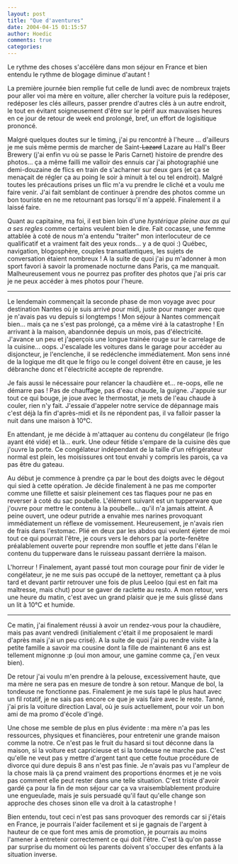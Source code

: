 ```yaml
---
layout: post
title: "Que d'aventures"
date: 2004-04-15 01:15:57
author: Hoedic
comments: true
categories: 
---
```



Le rythme des choses s'accélère dans mon séjour en France et bien entendu le rythme de blogage diminue d'autant !

La première journée bien remplie fut celle de lundi avec de nombreux trajets pour aller voi ma mère en voiture, aller chercher la voiture puis la redéposer, redéposer les clés ailleurs, passer prendre d'autres clés à un autre endroit, le tout en évitant soigneusement d'être sur le périf aux mauvaises heures en ce jour de retour de week end prolongé, bref, un effort de logisitique prononcé.

Malgré quelques doutes sur le timing, j'ai pu rencontré à l'heure ... d'ailleurs je me suis même permis de marcher de Saint-<strike>Lazard</strike> Lazare au Hall's Beer Brewery (j'ai enfin vu où se passe le Paris Carnet) histoire de prendre des photos... ça a même failli me valloir des ennuis car j'ai photographié une demi-douzaine de flics en train de s'acharner sur deux gars (et ça se menaçait de régler ça au poing le soir à minuit à tel ou tel endroit). Malgré toutes les précautions prises un flic m'a vu prendre le cliché et a voulu me faire venir. J'ai fait semblant de continuer à prendre des photos comme un bon touriste en ne me retournant pas lorsqu'il m'a appelé. Finalement il a laissé faire.

Quant au capitaine, ma foi, il est bien loin d'une *hystérique pleine aux as qui a ses regles* comme certains veulent bien le dire. Fait cocasse, une femme attablée à coté de nous m'a entendu "traiter" mon interlocuteur de ce qualificatif et a vraiment fait des yeux ronds... y a de quoi :) Québec, navigation, blogosphère, couples transatlantiques, les sujets de conversation étaient nombreux ! A la suite de quoi j'ai pu m'adonner à mon sport favori à savoir la promenade nocturne dans Paris, ça me manquait. Malheureusement vous ne pourrez pas profiter des photos que j'ai pris car je ne peux accéder à mes photos pour l'heure.

***

Le lendemain commençait la seconde phase de mon voyage avec pour destination Nantes où je suis arrivé pour midi, juste pour manger avec  que je n'avais pas vu depuis si longtemps ! Mon séjour à Nantes commençait bien... mais ça ne s'est pas prolongé, ça a même viré à la catastrophe ! En arrivant à la maison, abandonnée depuis un mois, pas d'électricité. J'avance un peu et j'aperçois une longue trainée rouge sur le carrelage de la cuisine... oops. J'escalade les voitures dans le garage pour accéder au disjoncteur, je l'enclenche, il se redéclenche immédiatement. Mon sens inné de la logique me dit que le frigo ou le congel doivent être en cause, je les débranche donc et l'électricité accepte de reprendre.

Je fais aussi le nécessaire pour relancer la chaudière et... re-oops, elle ne démarre pas ! Pas de chauffage, pas d'eau chaude, la guigne. J'appuie sur tout ce qui bouge, je joue avec le thermostat, je mets de l'eau chaude à couler, rien n'y fait. J'essaie d'appeler notre service de dépannage mais c'est déjà la fin d'après-midi et ils ne répondent pas, il va falloir passer la nuit dans une maison à 10°C.

En attendant, je me décide à m'attaquer au contenu du congélateur (le frigo ayant été vidé) et là... eurk. Une odeur fétide s'empare de la cuisine dès que j'ouvre la porte. Ce congélateur indépendant de la taille d'un réfrigérateur normal est plein, les moisissures ont tout envahi y compris les parois, ça va pas être du gateau.

Au début je commence à prendre ça par le bout des doigts avec le dégout qui sied à cette opération. Je décide finalement à ne pas me comporter comme une fillette et saisir pleinement ces tas flaques pour ne pas en reverser à coté du sac poubelle. L'élément suivant est un tupperware que j'ouvre pour mettre le contenu à la poubelle... qu'il n'a jamais atteint. A peine ouvert, une odeur putride a envahie mes narines provoquant immédiatement un réflexe de vomissement. Heureusement, je n'avais rien de frais dans l'estomac. Plié en deux par les abdos qui veulent éjeter de moi tout ce qui pourrait l'être, je cours vers le dehors par la porte-fenêtre préalablement ouverte pour reprendre mon souffle et jette dans l'élan le contenu du tupperware dans le ruisseau passant derrière la maison.

L'horreur ! Finalement, ayant passé tout mon courage pour finir de vider le congélateur, je ne me suis pas occupé de la nettoyer, remettant ça à plus tard et devant partir retrouver une fois de plus Leeloo (qui est en fait ma maîtresse, mais chut) pour se gaver de raclette au resto. A mon retour, vers une heure du matin, c'est avec un grand plaisir que je me suis glissé dans un lit à 10°C et humide.

***

Ce matin, j'ai finalement réussi à avoir un rendez-vous pour la chaudière, mais pas avant vendredi (initialement c'était il me proposaient le mardi d'après mais j'ai un peu crisé). A la suite de quoi j'ai pu rendre visite à la petite famille a savoir ma cousine dont la fille de maintenant 6 ans est tellement mignonne :p (oui mon amour, une gamine comme ça, j'en veux bien).

De retour j'ai voulu m'en prendre à la pelouse, excessivement haute, que ma mère ne sera pas en mesure de tondre à son retour. Manque de bol, la tondeuse ne fonctionne pas. Finalement je me suis tapé le plus haut avec un fil rotatif, je ne sais pas encore ce que je vais faire avec le reste. Tanné, j'ai pris la voiture direction Laval, où je suis actuellement, pour voir un bon ami de ma promo d'école d'ingé.

Une chose me semble de plus en plus évidente : ma mère n'a pas les ressources, physiques et financières, pour entretenir une grande maison comme la notre. Ce n'est pas le fruit du hasard si tout déconne dans la maison, si la voiture est capricieuse et si la tondeuse ne marche pas. C'est qu'elle ne veut pas y mettre d'argent tant que cette foutue procédure de divorce qui dure depuis 8 ans n'est pas finie. Je n'avais pas vu l'ampleur de la chose mais là ça prend vraiment des proportions énormes et je ne vois pas comment elle peut rester dans une telle situation. C'est triste d'avoir gardé ça pour la fin de mon séjour car ça va vraisemblablement produire une engueulade, mais je suis persuadé qu'il faut qu'elle change son approche des choses sinon elle va droit à la catastrophe !

Bien entendu, tout ceci n'est pas sans provoquer des remords car si j'étais en France, je pourrais l'aider facilement et si je gagnais de l'argent à hauteur de ce que font mes amis de promotion, je pourrais au moins l'amener à entretenir correctement ce qui doit l'être. C'est là qu'on passe par surprise du moment où les parents doivent s'occuper des enfants à la situation inverse.